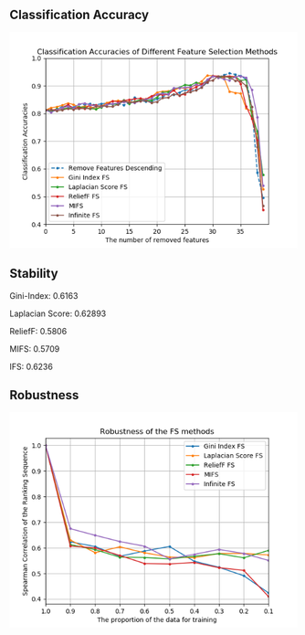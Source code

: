 Classification Accuracy
----------------------------------

![](https://github.com/ZixiaoShen/Performance-Comparison-of-Feature-Selection-Methods/blob/master/Madelon/Combined_Comparison/Acc_KNN.png)

Stability
----------------------------------
Gini-Index: 0.6163

Laplacian Score: 0.62893

ReliefF: 0.5806

MIFS: 0.5709

IFS: 0.6236

Robustness
----------------------------------

![](https://github.com/ZixiaoShen/Performance-Comparison-of-Feature-Selection-Methods/blob/master/Madelon/Combined_Comparison/Robust.png)

